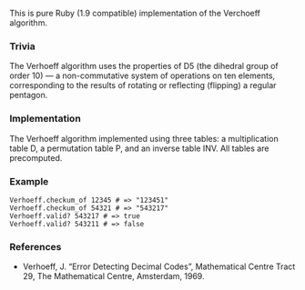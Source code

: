 This is pure Ruby (1.9 compatible) implementation of the Verchoeff algorithm.

### Trivia
The Verhoeff algorithm uses the properties of D5 (the dihedral group of order 10) — a non-commutative system of operations on ten elements, corresponding to the results of rotating or reflecting (flipping) a regular pentagon.

### Implementation
The Verhoeff algorithm implemented using three tables: a multiplication table D, a permutation table P, and an inverse table INV. All tables are precomputed.

### Example
    Verhoeff.checkum_of 12345 # => "123451"
    Verhoeff.checkum_of 54321 # => "543217"
    Verhoeff.valid? 543217 # => true
    Verhoeff.valid? 543211 # => false

### References
  * Verhoeff, J. “Error Detecting Decimal Codes”, Mathematical Centre Tract 29, The Mathematical Centre, Amsterdam, 1969.
